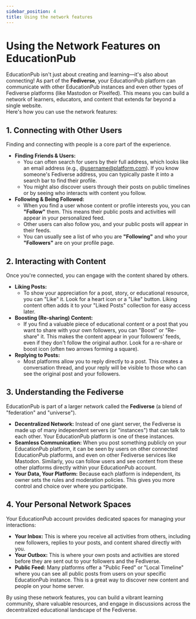 ```yaml
---
sidebar_position: 4
title: Using the network features
---
```


# **Using the Network Features on EducationPub**

EducationPub isn't just about creating and learning—it's also about connecting\! As part of the **Fediverse**, your EducationPub platform can communicate with other EducationPub instances and even other types of Fediverse platforms (like Mastodon or Pixelfed). This means you can build a network of learners, educators, and content that extends far beyond a single website.  
Here's how you can use the network features:

## **1\. Connecting with Other Users**

Finding and connecting with people is a core part of the experience.

* **Finding Friends & Users:**  
  * You can often search for users by their full address, which looks like an email address (e.g., @username@platform.com). If you know someone's Fediverse address, you can typically paste it into a search bar to find their profile.  
  * You might also discover users through their posts on public timelines or by seeing who interacts with content you follow.  
* **Following & Being Followed:**  
  * When you find a user whose content or profile interests you, you can **"Follow"** them. This means their public posts and activities will appear in your personalized feed.  
  * Other users can also follow you, and your public posts will appear in their feeds.  
  * You can usually see a list of who you are **"Following"** and who your **"Followers"** are on your profile page.

## **2\. Interacting with Content**

Once you're connected, you can engage with the content shared by others.

* **Liking Posts:**  
  * To show your appreciation for a post, story, or educational resource, you can "Like" it. Look for a heart icon or a "Like" button. Liking content often adds it to your "Liked Posts" collection for easy access later.  
* **Boosting (Re-sharing) Content:**  
  * If you find a valuable piece of educational content or a post that you want to share with your own followers, you can "Boost" or "Re-share" it. This makes the content appear in your followers' feeds, even if they don't follow the original author. Look for a re-share or boost icon (often two arrows forming a square).  
* **Replying to Posts:**  
  * Most platforms allow you to reply directly to a post. This creates a conversation thread, and your reply will be visible to those who can see the original post and your followers.

## **3\. Understanding the Fediverse**

EducationPub is part of a larger network called the **Fediverse** (a blend of "federation" and "universe").

* **Decentralized Network:** Instead of one giant server, the Fediverse is made up of many independent servers (or "instances") that can talk to each other. Your EducationPub platform is one of these instances.  
* **Seamless Communication:** When you post something publicly on your EducationPub platform, it can be seen by users on other connected EducationPub platforms, and even on other Fediverse services like Mastodon. Similarly, you can follow users and see content from these other platforms directly within your EducationPub account.  
* **Your Data, Your Platform:** Because each platform is independent, its owner sets the rules and moderation policies. This gives you more control and choice over where you participate.

## **4\. Your Personal Network Spaces**

Your EducationPub account provides dedicated spaces for managing your interactions:

* **Your Inbox:** This is where you receive all activities from others, including new followers, replies to your posts, and content shared directly with you.  
* **Your Outbox:** This is where your own posts and activities are stored before they are sent out to your followers and the Fediverse.  
* **Public Feed:** Many platforms offer a "Public Feed" or "Local Timeline" where you can see all public posts from users on your specific EducationPub instance. This is a great way to discover new content and people on your home server.

By using these network features, you can build a vibrant learning community, share valuable resources, and engage in discussions across the decentralized educational landscape of the Fediverse.
